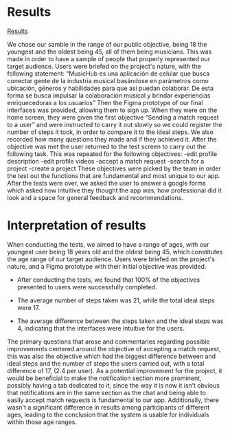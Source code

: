 # Results
[Results](https://docs.google.com/spreadsheets/d/1N4xbgCHw-X48e6SKILR3_dAMmsM2LsAvBMu1JWOZSjM/edit?usp=sharing)

We chose our samble in the range of our public objective, being 18 the youngest and the oldest being 45, all of them being musicians. This was made in order to have a sample of people that properly represented our target audience. Users were briefed on the project's nature, with the following statement: “MusicHub es una aplicación de celular que busca conectar gente de la industria musical basándose en parámetros como ubicación, géneros y habilidades para que así puedan colaborar. De esta forma se busca impulsar la colaboración musical y brindar experiencias enriquecedoras a los usuarios” 
Then the Figma prototype of our final interfaces was provided, allowing them to sign up. When they were on the home screen, they were given the first objective “Sending a match request to a user” and were instructed to carry it out slowly so we could register the number of steps it took, in order to compare it to the ideal steps. We also recorded how many questions they made and if they achieved it. After the objective was met the user returned to the test screen to carry out the following task.
This was repeated for the following objectives: 
-edit profile description
-edit profile videos
-accept a match request
-search for a project
-create a project
These objectives were picked by the team in order the test out the functions that are fundamental and most unique to our app.
After the tests were over, we asked the user to answer a google forms which asked how intuitive they thought the app was, how professional did it look and a space for general feedback and recommendations.

# Interpretation of results

When conducting the tests, we aimed to have a range of ages, with our youngest user being 18 years old and the oldest being 45, which constitutes the age range of our target audience. Users were briefed on the project's nature, and a Figma prototype with their initial objective was provided.

* After conducting the tests, we found that 100% of the objectives presented to users were successfully completed.

* The average number of steps taken was 21, while the total ideal steps were 17.

* The average difference between the steps taken and the ideal steps was 4, indicating that the interfaces were intuitive for the users.

The primary questions that arose and commentaries regarding possible improvements centered around the objective of accepting a match request, this was also the objective which had the biggest difference between and ideal steps and the number of steps the users carried out, with a total difference of 17, (2.4 per user). As a potential improvement for the project, it would be beneficial to make the notification section more prominent, possibly having a tab dedicated to it, since the way it is now it isn’t obvious that notifications are in the same section as the chat and being able to easily accept match requests is fundamental to our app. Additionally, there wasn't a significant difference in results among participants of different ages, leading to the conclusion that the system is usable for individuals within those age ranges.
